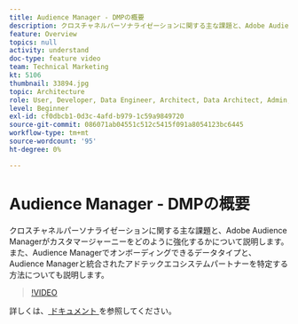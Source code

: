 ```yaml
---
title: Audience Manager - DMPの概要
description: クロスチャネルパーソナライゼーションに関する主な課題と、Adobe Audience Managerがカスタマージャーニーをどのように強化するかについて説明します。 また、Audience Managerでオンボーディングできるデータタイプと、Audience Managerと統合されたアドテックエコシステムパートナーを特定する方法についても説明します。
feature: Overview
topics: null
activity: understand
doc-type: feature video
team: Technical Marketing
kt: 5106
thumbnail: 33894.jpg
topic: Architecture
role: User, Developer, Data Engineer, Architect, Data Architect, Admin, Leader
level: Beginner
exl-id: cf0dbcb1-0d3c-4afd-b979-1c59a9849720
source-git-commit: 086071ab04551c512c5415f091a8054123bc6445
workflow-type: tm+mt
source-wordcount: '95'
ht-degree: 0%

---
```


# Audience Manager - DMPの概要

クロスチャネルパーソナライゼーションに関する主な課題と、Adobe Audience Managerがカスタマージャーニーをどのように強化するかについて説明します。 また、Audience Managerでオンボーディングできるデータタイプと、Audience Managerと統合されたアドテックエコシステムパートナーを特定する方法についても説明します。

>[!VIDEO](https://video.tv.adobe.com/v/33894/?quality=12)

詳しくは、[ ドキュメント ](https://experienceleague.adobe.com/docs/audience-manager/user-guide/overview/aam-overview.html?lang=ja) を参照してください。
